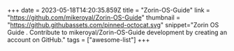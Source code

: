 +++
date = 2023-05-18T14:20:35.859Z
title = "Zorin-OS-Guide"
link = "https://github.com/mikeroyal/Zorin-OS-Guide"
thumbnail = "https://github.githubassets.com/pinned-octocat.svg"
snippet="Zorin OS Guide . Contribute to mikeroyal/Zorin-OS-Guide development by creating an account on GitHub."
tags = ["awesome-list"]
+++
